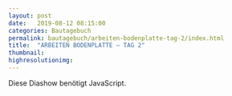 ```yaml
---
layout: post
date:   2019-08-12 08:15:00
categories: Bautagebuch
permalink: bautagebuch/arbeiten-bodenplatte-tag-2/index.html
title:  "ARBEITEN BODENPLATTE – TAG 2"
thumbnail: 
highresolutionimg: 
---
```


<div class="entry-content">

<p class="jetpack-slideshow-noscript robots-nocontent">Diese Diashow benötigt JavaScript.</p>
<div id="gallery-457-2-slideshow" class="slideshow-window jetpack-slideshow slideshow-black" data-trans="fade" data-autostart="1" data-gallery="[{&quot;src&quot;:&quot;{{ site.GallerieDir }}/20190813_064243.jpg?fit=4032%2C1960&ssl=1&quot;,&quot;id&quot;:&quot;451&quot;,&quot;title&quot;:&quot;20190813_064243&quot;,&quot;alt&quot;:&quot;&quot;,&quot;caption&quot;:&quot;&quot;,&quot;itemprop&quot;:&quot;image&quot;},{&quot;src&quot;:&quot;{{ site.GallerieDir }}/20190813_064244.jpg?fit=4032%2C1960&ssl=1&quot;,&quot;id&quot;:&quot;448&quot;,&quot;title&quot;:&quot;20190813_064244&quot;,&quot;alt&quot;:&quot;&quot;,&quot;caption&quot;:&quot;&quot;,&quot;itemprop&quot;:&quot;image&quot;},{&quot;src&quot;:&quot;{{ site.GallerieDir }}/20190813_064431.jpg?fit=4032%2C1960&ssl=1&quot;,&quot;id&quot;:&quot;446&quot;,&quot;title&quot;:&quot;20190813_064431&quot;,&quot;alt&quot;:&quot;&quot;,&quot;caption&quot;:&quot;&quot;,&quot;itemprop&quot;:&quot;image&quot;},{&quot;src&quot;:&quot;{{ site.GallerieDir }}/20190813_064241.jpg?fit=4032%2C1960&ssl=1&quot;,&quot;id&quot;:&quot;445&quot;,&quot;title&quot;:&quot;20190813_064241&quot;,&quot;alt&quot;:&quot;&quot;,&quot;caption&quot;:&quot;&quot;,&quot;itemprop&quot;:&quot;image&quot;},{&quot;src&quot;:&quot;{{ site.GallerieDir }}/20190813_064357.jpg?fit=4032%2C1960&ssl=1&quot;,&quot;id&quot;:&quot;442&quot;,&quot;title&quot;:&quot;20190813_064357&quot;,&quot;alt&quot;:&quot;&quot;,&quot;caption&quot;:&quot;&quot;,&quot;itemprop&quot;:&quot;image&quot;}]" itemscope itemtype="https://schema.org/ImageGallery"></div>

</div><!-- .entry-content -->
